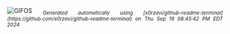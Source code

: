 <div align="justify">
<picture>
    <source media="(prefers-color-scheme: dark)" srcset="https://i.ibb.co/Db6537F/output-gif.gif">
    <source media="(prefers-color-scheme: light)" srcset="https://i.ibb.co/Db6537F/output-gif.gif">
    <img alt="GIFOS" src="https://i.ibb.co/Db6537F/output-gif.gif">
</picture>
<sub><i>Generated automatically using [x0rzavi/github-readme-terminal](https://github.com/x0rzavi/github-readme-terminal) on Thu Sep 19 08:45:42 PM EDT 2024</i></sub>
</div>

<!--  -->